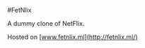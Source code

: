 #FetNlix

A dummy clone of NetFlix.

Hosted on [www.fetnlix.ml](http://fetnlix.ml/)

<!-- %md <a href="(https://www.fetnlix.ml/" target="_blank">www.fetnlix.ml</a> -->
